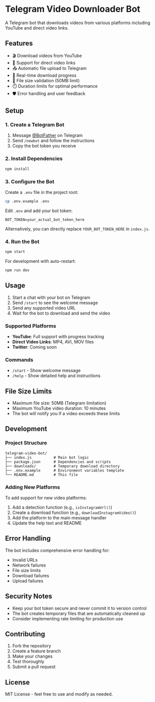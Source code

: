 # Telegram Video Downloader Bot

A Telegram bot that downloads videos from various platforms including YouTube and direct video links.

## Features

- 🎬 Download videos from YouTube
- 📱 Support for direct video links
- 📤 Automatic file upload to Telegram
- 🔄 Real-time download progress
- 📏 File size validation (50MB limit)
- ⏱️ Duration limits for optimal performance
- 🛡️ Error handling and user feedback

## Setup

### 1. Create a Telegram Bot

1. Message [@BotFather](https://t.me/BotFather) on Telegram
2. Send `/newbot` and follow the instructions
3. Copy the bot token you receive

### 2. Install Dependencies

```bash
npm install
```

### 3. Configure the Bot

Create a `.env` file in the project root:

```bash
cp .env.example .env
```

Edit `.env` and add your bot token:

```
BOT_TOKEN=your_actual_bot_token_here
```

Alternatively, you can directly replace `YOUR_BOT_TOKEN_HERE` in `index.js`.

### 4. Run the Bot

```bash
npm start
```

For development with auto-restart:

```bash
npm run dev
```

## Usage

1. Start a chat with your bot on Telegram
2. Send `/start` to see the welcome message
3. Send any supported video URL
4. Wait for the bot to download and send the video

### Supported Platforms

- **YouTube**: Full support with progress tracking
- **Direct Video Links**: MP4, AVI, MOV files
- **Twitter**: Coming soon

### Commands

- `/start` - Show welcome message
- `/help` - Show detailed help and instructions

## File Size Limits

- Maximum file size: 50MB (Telegram limitation)
- Maximum YouTube video duration: 10 minutes
- The bot will notify you if a video exceeds these limits

## Development

### Project Structure

```
telegram-video-bot/
├── index.js          # Main bot logic
├── package.json      # Dependencies and scripts
├── downloads/        # Temporary download directory
├── .env.example      # Environment variables template
└── README.md         # This file
```

### Adding New Platforms

To add support for new video platforms:

1. Add a detection function (e.g., `isInstagramUrl()`)
2. Create a download function (e.g., `downloadInstagramVideo()`)
3. Add the platform to the main message handler
4. Update the help text and README

## Error Handling

The bot includes comprehensive error handling for:

- Invalid URLs
- Network failures
- File size limits
- Download failures
- Upload failures

## Security Notes

- Keep your bot token secure and never commit it to version control
- The bot creates temporary files that are automatically cleaned up
- Consider implementing rate limiting for production use

## Contributing

1. Fork the repository
2. Create a feature branch
3. Make your changes
4. Test thoroughly
5. Submit a pull request

## License

MIT License - feel free to use and modify as needed.